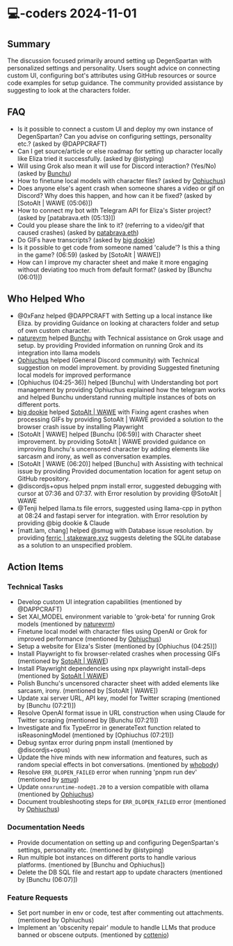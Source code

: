 # 💻-coders 2024-11-01

## Summary
The discussion focused primarily around setting up DegenSpartan with personalized settings and personality. Users sought advice on connecting custom UI, configuring bot's attributes using GitHub resources or source code examples for setup guidance. The community provided assistance by suggesting to look at the characters folder.

## FAQ
- Is it possible to connect a custom UI and deploy my own instance of DegenSpartan? Can you advise on configuring settings, personality etc.? (asked by @DAPPCRAFT)
- Can I get source/article or else roadmap for setting up character locally like Eliza tried it successfully. (asked by @istyping)
- Will using Grok also mean it will use for Discord interaction? (Yes/No) (asked by [Bunchu](04:11))
- How to finetune local models with character files? (asked by [Ophiuchus](04:23))
- Does anyone else's agent crash when someone shares a video or gif on Discord? Why does this happen, and how can it be fixed? (asked by [SotoAlt | WAWE (05:06)])
- How to connect my bot with Telegram API for Eliza's Sister project? (asked by [patabrava.eth (05:13)])
- Could you please share the link to it? (referring to a video/gif that caused crashes) (asked by [patabrava.eth](05:26))
- Do GIFs have transcripts? (asked by [big dookie](05:31))
- Is it possible to get code from someone named 'calude'? Is this a thing in the game? (06:59) (asked by [SotoAlt | WAWE])
- How can I improve my character sheet and make it more engaging without deviating too much from default format? (asked by [Bunchu (06:01)])

## Who Helped Who
- @0xFanz helped @DAPPCRAFT with Setting up a local instance like Eliza. by providing Guidance on looking at characters folder and setup of own custom character.
- [naturevrm](04:02-04:13) helped [Bunchu](04:07) with Technical assistance on Grok usage and setup. by providing Provided information on running Grok and its integration into llama models
- [Ophiuchus](04:23) helped (General Discord community) with Technical suggestion on model improvement. by providing Suggested finetuning local models for improved performance
- [Ophiuchus (04:25-36)] helped [Bunchu] with Understanding bot port management by providing Ophiuchus explained how the telegram works and helped Bunchu understand running multiple instances of bots on different ports.
- [big dookie](05:31) helped [SotoAlt | WAWE](05:28) with Fixing agent crashes when processing GIFs by providing SotoAlt | WAWE provided a solution to the browser crash issue by installing Playwright
- [SotoAlt | WAWE] helped [Bunchu (06:59)] with Character sheet improvement. by providing SotoAlt | WAWE provided guidance on improving Bunchu's uncensored character by adding elements like sarcasm and irony, as well as conversation examples.
- [SotoAlt | WAWE (06:20)] helped [Bunchu] with Assisting with technical issue by providing Provided documentation location for agent setup on GitHub repository.
- @discordjs+opus helped pnpm install error, suggested debugging with cursor at 07:36 and 07:37. with Error resolution by providing @SotoAlt | WAWE
- @Tenji helped llama.ts file errors, suggested using llama-cpp in python at 08:24 and fastapi server for integration. with Error resolution by providing @big dookie & Claude
- [matt.lam, chang] helped @smug with Database issue resolution. by providing [ferric | stakeware.xyz](10:31) suggests deleting the SQLite database as a solution to an unspecified problem.

## Action Items

### Technical Tasks
- Develop custom UI integration capabilities (mentioned by @DAPPCRAFT)
- Set XAI_MODEL environment variable to 'grok-beta' for running Grok models (mentioned by [naturevrm](04:08))
- Finetune local model with character files using OpenAI or Grok for improved performance (mentioned by [Ophiuchus](04:23))
- Setup a website for Eliza's Sister (mentioned by [Ophiuchus (04:25)])
- Install Playwright to fix browser-related crashes when processing GIFs (mentioned by [SotoAlt | WAWE](05:31))
- Install Playwright dependencies using npx playwright install-deps (mentioned by [SotoAlt | WAWE](05:34))
- Polish Bunchu's uncensored character sheet with added elements like sarcasm, irony. (mentioned by [SotoAlt | WAWE])
- Update xai server URL, API key, model for Twitter scraping (mentioned by [Bunchu (07:21)])
- Resolve OpenAI format issue in URL construction when using Claude for Twitter scraping (mentioned by [Bunchu (07:21)])
- Investigate and fix TypeError in generateText function related to isReasoningModel (mentioned by [Ophiuchus (07:21)])
- Debug syntax error during pnpm install (mentioned by @discordjs+opus)
- Update the hive minds with new information and features, such as random special effects in bot conversations. (mentioned by [whobody](10:24))
- Resolve `ERR_DLOPEN_FAILED` error when running 'pnpm run dev' (mentioned by [smug](13:59))
- Update `onnxruntime-node@1.20` to a version compatible with ollama (mentioned by [Ophiuchus](14:36))
- Document troubleshooting steps for `ERR_DLOPEN_FAILED` error (mentioned by [Ophiuchus](14:38))

### Documentation Needs
- Provide documentation on setting up and configuring DegenSpartan's settings, personality etc. (mentioned by @istyping)
- Run multiple bot instances on different ports to handle various platforms. (mentioned by [Bunchu and Ophiuchus])
- Delete the DB SQL file and restart app to update characters (mentioned by [Bunchu (06:07)])

### Feature Requests
- Set port number in env or code, test after commenting out attachments. (mentioned by Ophiuchus)
- Implement an 'obscenity repair' module to handle LLMs that produce banned or obscene outputs. (mentioned by [cottenio](10:31))